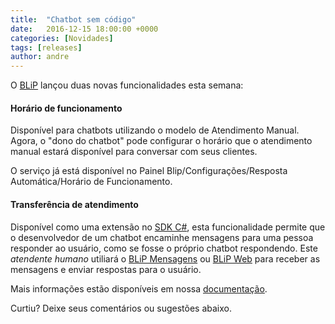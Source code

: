 ```yaml
---
title:  "Chatbot sem código"
date:   2016-12-15 18:00:00 +0000
categories: [Novidades]
tags: [releases]
author: andre
---
```


O [BLiP](https://blip.ai) lançou duas novas funcionalidades esta semana:

#### Horário de funcionamento 
Disponível para chatbots utilizando o modelo de Atendimento Manual. Agora, o "dono do chatbot" pode configurar o horário que o atendimento manual estará disponível para conversar com seus clientes.

O serviço já está disponível no Painel Blip/Configurações/Resposta Automática/Horário de Funcionamento.

#### Transferência de atendimento
Disponível como uma extensão no [SDK C#](https://www.nuget.org/packages/takenet.messaginghub.client), esta funcionalidade permite que o desenvolvedor de um chatbot encaminhe mensagens para uma pessoa responder ao usuário, como se fosse o próprio chatbot respondendo.
Este *atendente humano* utiliará o [BLiP Mensagens](https://play.google.com/store/apps/details?id=net.take.omni)
ou [BLiP Web](https://web.blip.ai/) para receber as mensagens e enviar respostas para o usuário.

Mais informações estão disponíveis em nossa [documentação](http://portal.blip.ai/#/docs/sdks/csharp/attendance).

Curtiu? Deixe seus comentários ou sugestões abaixo.